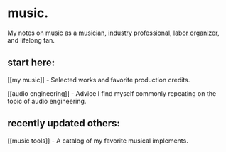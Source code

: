 # music.

My notes on music as a [musician](https://wiki.plungepool.dev/site/my_music.html), [industry](https://www.cyclopssound.com/) [professional](https://www.allmusic.com/artist/rob-duffy-mn0003636481), [labor organizer](https://www.unionofmusicians.org/), and lifelong fan.

## start here:

[[my music]] - Selected works and favorite production credits.

[[audio engineering]] - Advice I find myself commonly repeating on the topic of audio engineering.

## recently updated others:

[[music tools]] - A catalog of my favorite musical implements.

